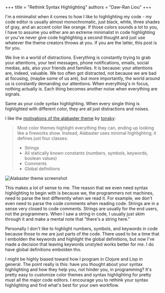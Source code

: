 +++
title = "Rethink Syntax Highlighting"
authors = "Daw-Ran Liou"
+++

I'm a minimalist when it comes to how I like to highlighting my code - my code
editor is usually almost monochromatic, just black, white, three shades of gray,
and an accent color like orange. If those colors sounds a lot to you, I have to
assume you either are an extreme minimalist in code highlighting or you've never
give code highlighting a second thought and just use whatever the theme creators
throws at you. If you are the latter, this post is for you.

We live in a world of distractions. Everything is constantly trying to grab your
attentions, your text messages, phone notifications, emails, social medias, ads,
also your friends and families. It is because: your attentions are, indeed,
valuable. We too often got distracted, not because we are bad at focusing,
(maybe some of us are), but more importantly, the world around us is constantly
demanding our attentions. When everything's in focus, nothing actually
is. Each thing becomes another noise when everything are signals.

Same as your code syntax highlighting. When every single thing is highlighted
with different color, they are all just distractions and noises.

I like the [motivations of the alabaster
theme](https://github.com/tonsky/vscode-theme-alabaster#motivation) by
[tonsky](https://tonsky.me/):

> Most color themes highlight everything they can, ending up looking like a
> fireworks show. Instead, Alabaster uses minimal highlighting; it defines just
> four classes:
> * Strings
> * All statically known constants (numbers, symbols, keywords, boolean values)
> * Comments
> * Global definitions

![Alabaster theme
screenshot](https://raw.githubusercontent.com/tonsky/vscode-theme-alabaster/master/screenshot.png)

This makes a lot of sense to me. The reason that we even need syntax
highlighting to begin with is because we, the programmers not machines, need to
parse the text differently when we read it. For example, we don't even need to
parse the code comments when reading code. Strings are in a sense very closed to
code comments. Strings are usually for the end users, not the programmers. When
I saw a string in code, I usually just skim through it and make a mental note
that "there's a string here."

Personally I don't like to highlight numbers, symbols, and keywords in code
because those to me are just parts of the code. There used to be a time that I
embolden the keywords and highlight the global definitions, but now I've made a
decision that leaving keywords unstyled works better for me. I do have global
definitions embolden tho.

I might be highly biased toward how I program in Clojure and Lisp in
general. The point really is this: have you thought about your syntax
highlighting and how they help you, not hinder you, in programming? It's pretty
easy to customize color themes and syntax highlighting for pretty must all the
major code editors. I encourage you to rethink your syntax highlighting and find
what's best for your own workflow.
